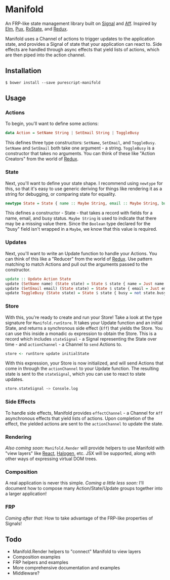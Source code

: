 # Manifold

An FRP-like state management library built on [Signal][signal] and [Aff][aff]. Inspired by [Elm][elm], [Pux][pux], [RxState][rx-state], and [Redux][redux].

Manifold uses a Channel of actions to trigger updates to the application state, and provides a Signal of state that your application can react to. Side effects are handled through async effects that yield lists of actions, which are then piped into the action channel.

## Installation

    $ bower install --save purescript-manifold

## Usage

### Actions

To begin, you'll want to define some actions:

```purescript
data Action = SetName String | SetEmail String | ToggleBusy
```

This defines three type constructors: `SetName`, `SetEmail`, and `ToggleBusy`. `SetName` and `SetEmail` both take one argument - a string. `ToggleBusy` is a constructor that takes no arguments. You can think of these like "Action Creators" from the world of [Redux][redux].

### State

Next, you'll want to define your state shape. I recommend using `newtype` for this, so that it's easy to use generic deriving for things like rendering it as a string for debugging, or comparing state for equality.

```purescript
newtype State = State { name :: Maybe String, email :: Maybe String, busy :: Boolean }
```

This defines a constructor - State - that takes a record with fields for a name, email, and busy status. `Maybe String` is used to indicate that there may be a missing value there. Since the `Boolean` type declared for the "busy" field isn't wrapped in a `Maybe`, we know that this value is required.

### Updates

Next, you'll want to write an Update function to handle your Actions. You can think of this like a "Reducer" from the world of [Redux][redux]. Use pattern matching to match Actions and pull out the arguments passed to the constructor.

```purescript
update :: Update Action State
update (SetName name) (State state) = State $ state { name = Just name }
update (SetEmail email) (State state) = State $ state { email = Just email }
update ToggleBusy (State state) = State $ state { busy = not state.busy }
```

### Store

With this, you're ready to create and run your Store! Take a look at the type signature for `Manifold.runStore`. It takes your Update function and an initial State, and returns a synchronous side effect (`Eff`) that yields the Store. You can use this inside a monadic `do` expression to obtain the Store. This is a record which includes `stateSignal` - a Signal representing the State over time - and `actionChannel` - a Channel to `send` Actions to.

```purescript
store <- runStore update initialState
```

With this expression, your Store is now initialized, and will send Actions that come in through the `actionChannel` to your Update function. The resulting state is sent to the `stateSignal`, which you can use to react to state updates.

```purescript
store.stateSignal ~> Console.log
```

### Side Effects

To handle side effects, Manifold provides `effectChannel` - a Channel for `Aff` asynchronous effects that yield lists of actions. Upon completion of the effect, the yielded actions are sent to the `actionChannel` to update the state.

### Rendering

*Also coming soon:* `Manifold.Render` will provide helpers to use Manifold with "view layers" like [React][react], [Halogen][halogen], etc. JSX will be supported, along with other ways of expressing virtual DOM trees.

### Composition

A real application is never this simple. *Coming a little less soon:* I'll document how to compose many Action/State/Update groups together into a larger application!

### FRP

*Coming after that:* How to take advantage of the FRP-like properties of Signals!

## Todo

* Manifold.Render helpers to "connect" Manifold to view layers
* Composition examples
* FRP helpers and examples
* More comprehensive documentation and examples
* Middleware?

[signal]: https://github.com/bodil/purescript-signal
[aff]: https://github.com/slamdata/purescript-aff
[pux]: https://github.com/alexmingoia/purescript-pux
[elm]: http://package.elm-lang.org/packages/elm-lang/core/2.1.0/Signal
[rx-state]: https://github.com/jasonzoladz/purescript-rx-state
[redux]: http://redux.js.org/
[halogen]: https://github.com/slamdata/purescript-halogen
[react]: https://facebook.github.io/react/
